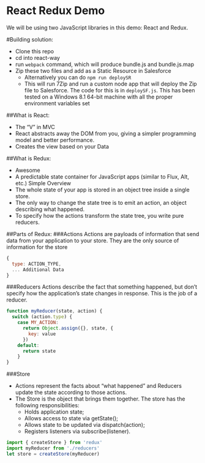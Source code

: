 # React Redux Demo

We will be using two JavaScript libraries in this demo:
React and Redux.

#Building solution:
* Clone this repo
* cd into react-way
* run ```webpack``` command, which will produce bundle.js and bundle.js.map
* Zip these two files and add as a Static Resource in Salesforce
  * Alternatively you can do ```npm run deploySR```
  * This will run 7Zip and run a custom node app that will deploy the Zip file
    to Salesforce. The code for this is in ```deploySF.js```. This has been
    tested on a Windows 8.1 64-bit machine with all the proper environment
    variables set

##What is React:
* The “V” in MVC
* React abstracts away the DOM from you, giving a simpler programming model and
  better performance.
* Creates the view based on your Data

##What is Redux:
* Awesome
* A predictable state container for JavaScript apps (similar to Flux, Alt, etc.)
  Simple Overview
* The whole state of your app is stored in an object tree inside a single store.
* The only way to change the state tree is to emit an action, an object
  describing what happened.
* To specify how the actions transform the state tree, you write pure reducers.

##Parts of Redux:
###Actions
Actions are payloads of information that send data from your application to your
store. They are the only source of information for the store
```javascript
{
  type: ACTION_TYPE,
  ... Additional Data
}
```

###Reducers
Actions describe the fact that something happened, but don’t specify how the
application’s state changes in response. This is the job of a reducer.
```javascript
function myReducer(state, action) {
  switch (action.type) {
    case MY_ACTION:
      return Object.assign({}, state, {
        key: value
      })
    default:
      return state
    }
}
```

###Store
* Actions represent the facts about “what happened” and Reducers update the
  state according to those actions.
* The Store is the object that brings them together. The store has the following
responsibilities:
  * Holds application state;
  * Allows access to state via getState();
  * Allows state to be updated via dispatch(action);
  * Registers listeners via subscribe(listener).

```javascript
import { createStore } from 'redux'
import myReducer from './reducers'
let store = createStore(myReducer)
```
